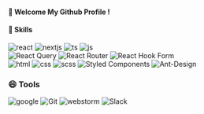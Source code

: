 

#### 👋 Welcome My Github Profile !


<!--
**stepover10/stepover10** is a ✨ _special_ ✨ repository because its `README.md` (this file) appears on your GitHub profile.

Here are some ideas to get you started:

- 🔭 I’m currently working on ...
- 🌱 I’m currently learning ...
- 👯 I’m looking to collaborate on ...
- 🤔 I’m looking for help with ...
- 💬 Ask me about ...
- 📫 How to reach me: ...
- 😄 Pronouns: ...
- ⚡ Fun fact: ...
-->


#### 🌱 Skills

![react](https://img.shields.io/badge/React-20232A?style=flat-square&logo=react&logoColor=61DAFB)
![nextjs](https://img.shields.io/badge/Next.js-000?logo=nextdotjs&logoColor=fff&style=flat-square)
![ts](https://img.shields.io/badge/TypeScript-007ACC?style=flat-square&logo=typescript&logoColor=white)
![js](https://img.shields.io/badge/JavaScript-F7DF1E?style=flat-square&logo=JavaScript&logoColor=white)
<br/>
![React Query](https://img.shields.io/badge/-React%20Query-FF4154?style=flat-square&logo=react%20query&logoColor=white)
![React Router](https://img.shields.io/badge/React_Router-CA4245?style=flat-square&logo=react-router&logoColor=white)
![React Hook Form](https://img.shields.io/badge/React%20Hook%20Form-%23EC5990.svg?style=flat-square&logo=reacthookform&logoColor=white)
<br/>
![html](https://img.shields.io/badge/HTML5-E34F26?style=flat-square&logo=html5&logoColor=white)
![css](https://img.shields.io/badge/CSS3-1572B6?style=flat-square&logo=css3&logoColor=white)
![scss](https://img.shields.io/badge/Sass-CC6699?style=flat-square&logo=sass&logoColor=white)
![Styled Components](https://img.shields.io/badge/styled--components-DB7093?style=flat-square&logo=styled-components&logoColor=white)
![Ant-Design](https://img.shields.io/badge/-AntDesign-%230170FE?style=flat-square&logo=ant-design&logoColor=white)


### 😄 Tools

![google](https://img.shields.io/badge/Google%20Analytics-E37400?style=flat-square&logo=google%20analytics&logoColor=white)
![Git](https://img.shields.io/badge/git-%23F05033.svg?style=flat-square&logo=git&logoColor=white)
![webstorm](https://img.shields.io/badge/WebStorm-000000?style=flat-square&logo=WebStorm&logoColor=white)
![Slack](https://img.shields.io/badge/Slack-4A154B?style=flat-square&logo=slack&logoColor=white)
